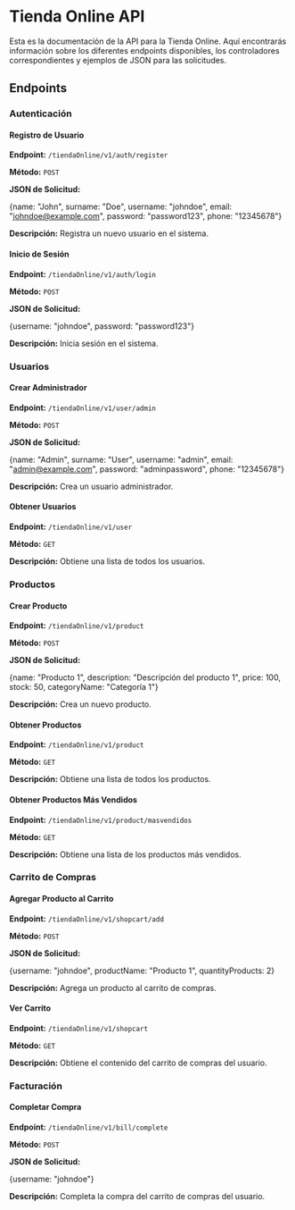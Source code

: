 # Tienda Online API

Esta es la documentación de la API para la Tienda Online. Aquí encontrarás información sobre los diferentes endpoints disponibles, los controladores correspondientes y ejemplos de JSON para las solicitudes.

## Endpoints

### Autenticación

#### Registro de Usuario

**Endpoint:** `/tiendaOnline/v1/auth/register`

**Método:** `POST`

**JSON de Solicitud:**

{name: "John", surname: "Doe", username: "johndoe", email: "johndoe@example.com", password: "password123", phone: "12345678"}

**Descripción:** Registra un nuevo usuario en el sistema.

#### Inicio de Sesión

**Endpoint:** `/tiendaOnline/v1/auth/login`

**Método:** `POST`

**JSON de Solicitud:**

{username: "johndoe", password: "password123"}

**Descripción:** Inicia sesión en el sistema.

### Usuarios

#### Crear Administrador

**Endpoint:** `/tiendaOnline/v1/user/admin`

**Método:** `POST`

**JSON de Solicitud:**

{name: "Admin", surname: "User", username: "admin", email: "admin@example.com", password: "adminpassword", phone: "12345678"}

**Descripción:** Crea un usuario administrador.

#### Obtener Usuarios

**Endpoint:** `/tiendaOnline/v1/user`

**Método:** `GET`

**Descripción:** Obtiene una lista de todos los usuarios.

### Productos

#### Crear Producto

**Endpoint:** `/tiendaOnline/v1/product`

**Método:** `POST`

**JSON de Solicitud:**

{name: "Producto 1", description: "Descripción del producto 1", price: 100, stock: 50, categoryName: "Categoría 1"}

**Descripción:** Crea un nuevo producto.

#### Obtener Productos

**Endpoint:** `/tiendaOnline/v1/product`

**Método:** `GET`

**Descripción:** Obtiene una lista de todos los productos.

#### Obtener Productos Más Vendidos

**Endpoint:** `/tiendaOnline/v1/product/masvendidos`

**Método:** `GET`

**Descripción:** Obtiene una lista de los productos más vendidos.

### Carrito de Compras

#### Agregar Producto al Carrito

**Endpoint:** `/tiendaOnline/v1/shopcart/add`

**Método:** `POST`

**JSON de Solicitud:**

{username: "johndoe", productName: "Producto 1", quantityProducts: 2}

**Descripción:** Agrega un producto al carrito de compras.

#### Ver Carrito

**Endpoint:** `/tiendaOnline/v1/shopcart`

**Método:** `GET`

**Descripción:** Obtiene el contenido del carrito de compras del usuario.

### Facturación

#### Completar Compra

**Endpoint:** `/tiendaOnline/v1/bill/complete`

**Método:** `POST`

**JSON de Solicitud:**

{username: "johndoe"}

**Descripción:** Completa la compra del carrito de compras del usuario.

